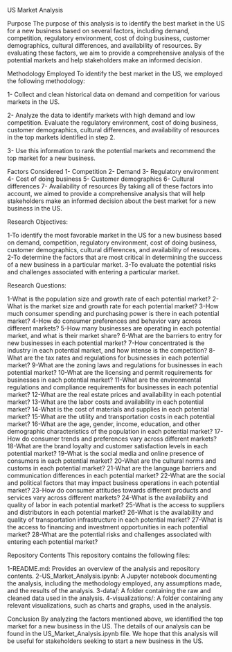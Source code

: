 US Market Analysis

Purpose
The purpose of this analysis is to identify the best market in the US for a new business based on several factors, including demand, competition, regulatory environment, cost of doing business, customer demographics, cultural differences, and availability of resources. By evaluating these factors, we aim to provide a comprehensive analysis of the potential markets and help stakeholders make an informed decision.

Methodology Employed
To identify the best market in the US, we employed the following methodology:

1- Collect and clean historical data on demand and competition for various markets in the US.

2- Analyze the data to identify markets with high demand and low competition.
Evaluate the regulatory environment, cost of doing business, customer demographics, cultural differences, and availability of resources in the top markets identified in step 2.

3- Use this information to rank the potential markets and recommend the top market for a new business.

Factors Considered
1- Competition
2- Demand
3- Regulatory environment
4- Cost of doing business
5- Customer demographics
6- Cultural differences
7- Availability of resources
By taking all of these factors into account, we aimed to provide a comprehensive analysis that will help stakeholders make an informed decision about the best market for a new business in the US.

Research Objectives:

1-To identify the most favorable market in the US for a new business based on demand, competition, regulatory environment, cost of doing business, customer demographics, cultural differences, and availability of resources.
2-To determine the factors that are most critical in determining the success of a new business in a particular market.
3-To evaluate the potential risks and challenges associated with entering a particular market.

Research Questions:

1-What is the population size and growth rate of each potential market?
2-What is the market size and growth rate for each potential market?
3-How much consumer spending and purchasing power is there in each potential market?
4-How do consumer preferences and behavior vary across different markets?
5-How many businesses are operating in each potential market, and what is their market share?
6-What are the barriers to entry for new businesses in each potential market?
7-How concentrated is the industry in each potential market, and how intense is the competition?
8-What are the tax rates and regulations for businesses in each potential market?
9-What are the zoning laws and regulations for businesses in each potential market?
10-What are the licensing and permit requirements for businesses in each potential market?
11-What are the environmental regulations and compliance requirements for businesses in each potential market?
12-What are the real estate prices and availability in each potential market?
13-What are the labor costs and availability in each potential market?
14-What is the cost of materials and supplies in each potential market?
15-What are the utility and transportation costs in each potential market?
16-What are the age, gender, income, education, and other demographic characteristics of the population in each potential market?
17-How do consumer trends and preferences vary across different markets?
18-What are the brand loyalty and customer satisfaction levels in each potential market?
19-What is the social media and online presence of consumers in each potential market?
20-What are the cultural norms and customs in each potential market?
21-What are the language barriers and communication differences in each potential market?
22-What are the social and political factors that may impact business operations in each potential market?
23-How do consumer attitudes towards different products and services vary across different markets?
24-What is the availability and quality of labor in each potential market?
25-What is the access to suppliers and distributors in each potential market?
26-What is the availability and quality of transportation infrastructure in each potential market?
27-What is the access to financing and investment opportunities in each potential market?
28-What are the potential risks and challenges associated with entering each potential market?

Repository Contents
This repository contains the following files:

1-README.md: Provides an overview of the analysis and repository contents.
2-US_Market_Analysis.ipynb: A Jupyter notebook documenting the analysis, including the methodology employed, any assumptions made, and the results of the analysis.
3-data/: A folder containing the raw and cleaned data used in the analysis.
4-visualizations/: A folder containing any relevant visualizations, such as charts and graphs, used in the analysis.

Conclusion
By analyzing the factors mentioned above, we identified the top market for a new business in the US. The details of our analysis can be found in the US_Market_Analysis.ipynb file. We hope that this analysis will be useful for stakeholders seeking to start a new business in the US.
